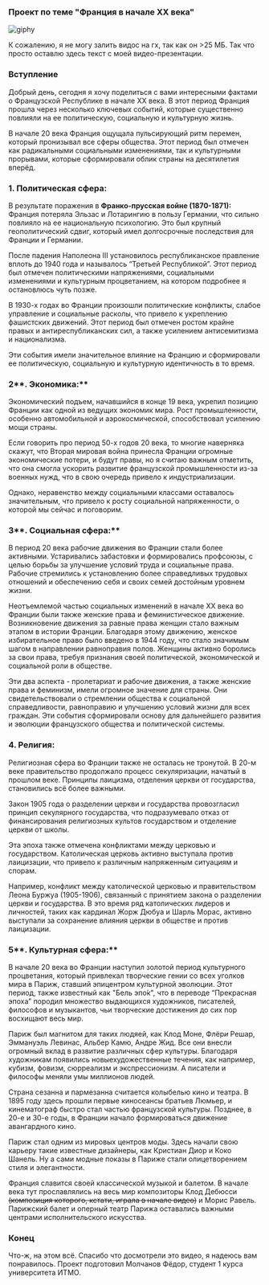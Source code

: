 ### Проект по теме "Франция в начале XX века"

![giphy](https://github.com/fefumo/itmo/assets/77743898/e71b8ed2-c635-42ea-97bc-1aecf752582d)

К сожалению, я не могу залить видос на гх, так как он >25 МБ. Так что просто оставлю здесь текст с моей видео-презентации.

### Вступление

Добрый день, сегодня я хочу поделиться с вами интересными фактами о Французской Республике в начале XX века. В этот период Франция прошла через несколько ключевых событий, которые существенно повлияли на ее политическую, социальную и культурную жизнь.

В начале 20 века Франция ощущала пульсирующий ритм перемен, который пронизывал все сферы общества. Этот период был отмечен как радикальными социальными изменениями, так и культурными прорывами, которые сформировали облик страны на десятилетия вперёд.

### **1. Политическая сфера:**

В результате поражения в **Франко-прусская войне (1870-1871):** Франция потеряла Эльзас и Лотарингию в пользу Германии, что сильно повлияло на ее национальную психологию. Это был крупный геополитический сдвиг, который имел долгосрочные последствия для Франции и Германии.

После падения Наполеона III установилось республиканское правление вплоть до 1940 года и называлось “Третьей Республикой”. Этот период был отмечен политическими напряжениями, социальными изменениями и культурным процветанием, на котором подробнее я остановлюсь чуть позже. 

В 1930-х годах во Франции произошли политические конфликты, слабое управление и социальные расколы, что привело к укреплению фашистских движений. Этот период был отмечен ростом крайне правых и антиреспубликанских сил, а также усилением антисемитизма и национализма.

Эти события имели значительное влияние на Францию и сформировали ее политическую, социальную и культурную идентичность в то время.

### 2**. Экономика:**

Экономический подъем, начавшийся в конце 19 века, укрепил позицию Франции как одной из ведущих экономик мира. Рост промышленности, особенно автомобильной и аэрокосмической, способствовал усилению мощи страны. 

Если говорить про период 50-х годов 20 века, то многие наверняка скажут, что Вторая мировая война принесла Франции огромные экономические потери, и будут правы, но я считаю важным отметить, что она смогла ускорить развитие французской промышленности из-за военных нужд, что в свою очередь привело к индустриализации.

Однако, неравенство между социальными классами оставалось значительным, что привело к росту социальной напряженности, о которой мы сейчас и поговорим.

### 3**. Социальная сфера:**

В период 20 века рабочие движения во Франции стали более активными. Устаривались забастовки и формировались профсоюзы, с целью борьбы за улучшение условий труда и социальные права. Рабочие стремились к установлению более справедливых трудовых отношений и обеспечению себя и своих семей достойным уровнем жизни.

Неотъемлемой частью социальных изменений в начале XX века во Франции были также женские права и феминистическое движение. Возникновение движения за равные права женщин стало важным этапом в истории Франции. Благодаря этому движению, женское избирательное право было введено в 1944 году, что стало значимым шагом в направлении равноправия полов. Женщины активно боролись за свои права, требуя признания своей политической, экономической и социальной роли в обществе.

Эти два аспекта - пролетариат и рабочие движения, а также женские права и феминизм, имели огромное значение для страны. Они свидетельствовали о стремлении общества к социальной справедливости, равноправию и улучшению условий жизни для всех граждан. Эти события сформировали основу для дальнейшего развития и эволюции французского общества и политической системы.

### 4. Религия:

Религиозная сфера во Франции также не осталась не тронутой. В 20-м веке правительство продолжало процесс секуляризации, начатый в прошлом веке. Принципы лаицизма, отделения церкви от государства, становились всё более важными. 

Закон 1905 года о разделении церкви и государства провозгласил принцип секулярного государства, что подразумевало отказ от финансирования религиозных культов государством и отделение церкви от школы.

Эта эпоха также отмечена конфликтами между церковью и государством. Католическая церковь активно выступала против лаицизации, что привело к различным напряженным ситуациям и спорам. 

Например, конфликт между католической церковью и правительством Леона Буржуа (1905-1906), связанный с принятием закона о разделении церкви и государства.
В это время ряд католических лидеров и личностей, таких как кардинал Жорж Дюбуа и Шарль Морас, активно выступали за сохранение влияния церкви в обществе и против лаицизации.

### 5**. Культурная сфера:**

В начале 20 века во Франции наступил золотой период культурного процветания, который привлекал творческие гении со всех уголков мира в Париж, ставший эпицентром культурной эволюции. Этот период, также известный как "Бель эпо́к", что в переводе “Прекрасная эпоха” породил множество выдающихся художников, писателей, философов и музыкантов, чьи творческие достижения до сих пор восхищают весь мир. 

Париж был магнитом для таких людяей, как Клод Моне, Флёр*и* Решар, Эммануэль Левинас, Альбер Камю, Андре Жид. Все они внесли огромный вклад в развитие различных сфер культуры. Благодаря художникам появились новыехудожественные течения, как например, кубизм, фовизм, сюрреализм и экспрессионизм. А писатели и философы меняли умы миллионов людей.

Страна сезанна и пармезанна считается колыбелью кино и театра. В 1895 году здесь прошли первые киносеансы братьев Люмьер, и кинематограф быстро стал частью французской культуры. Позднее, в 20-е и 30-е годы, в Франции начало формироваться движение авангардного кино.

Париж стал одним из мировых центров моды. Здесь начали свою карьеру такие известные дизайнеры, как Кристиан Диор и Коко Шанель. Ну а сами модные показы в Париже стали олицетворением стиля и элегантности.

Франция славится своей классической музыкой и балетом. В начале века тут прославлялись на весь мир композиторы Клод Дебюсси ~~(композиция которого, кстати, играла в начале видео)~~ и Морис Равель. Парижский балет и оперный театр Парижа оставались важными центрами исполнительского искусства.

### Конец

Что-ж, на этом всё. Спасибо что досмотрели это видео, я надеюсь вам понравилось. Проект подготовил Молчанов Фёдор, студент 1 курса университета ИТМО.
